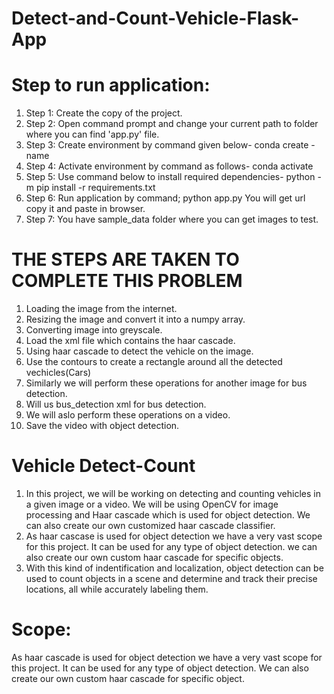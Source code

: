 # Detect-and-Count-Vehicle-Flask-App
# Step to run application:
1. Step 1: Create the copy of the project. 
2. Step 2: Open command prompt and change your current path to folder where you can find 'app.py' file. 
3. Step 3: Create environment by command given below- conda create -name 
4. Step 4: Activate environment by command as follows- conda activate 
5. Step 5: Use command below to install required dependencies- python -m pip install -r requirements.txt 
6. Step 6: Run application by command; python app.py You will get url copy it and paste in browser. 
7. Step 7: You have sample_data folder where you can get images to test.

# THE STEPS ARE TAKEN TO COMPLETE THIS PROBLEM
1. Loading the image from the internet.
2. Resizing the image and convert it into a numpy array.
3. Converting image into greyscale.
4. Load the xml file which contains the haar cascade.
5. Using haar cascade to detect the vehicle on the image.
6. Use the contours to create a rectangle around all the detected vechicles(Cars)
7. Similarly we will perform these operations for another image for bus detection.
8. Will us bus_detection xml for bus detection.
9. We will aslo perform these operations on a video.
10. Save the video with object detection.

# Vehicle Detect-Count
1. In this project, we will be working on detecting and counting vehicles in a given image or a video. We will be using OpenCV for image processing and Haar cascade which is used for object detection. We can also create our own customized haar cascade classifier.
2. As haar cascase is used for object detection we have a very vast scope for this project. It can be used for any type of object detection. we can also create our own custom haar cascade for specific objects.
3. With this kind of indentification and localization, object detection can be used to count objects in a scene and determine and track their precise locations, all while accurately labeling them.

# Scope:
As haar cascade is used for object detection we have a very vast scope for this project. It can be used for any type of object detection. We can also create our own custom haar cascade for specific object.
